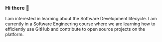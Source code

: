 ### Hi there 👋

I am interested in learning about the Software Development lifecycle. I am currently in a Software Engineering course where we are learning how to efficiently use GitHub and contribute to open source projects on the platform. 
